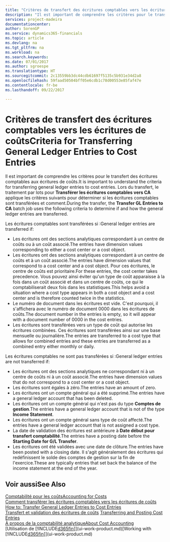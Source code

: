 ```yaml
---
title: "Critères de transfert des écritures comptables vers les écritures de coûts | Microsoft Docs"
description: "Il est important de comprendre les critères pour le transfert des écritures comptables aux écritures de coûts. Lors du transfert, le traitement par lots pour **Transférer les écritures comptables vers CA** applique les critères suivants pour déterminer si les écritures comptables sont transférées et comment."
services: project-madeira
documentationcenter: 
author: SorenGP
ms.service: dynamics365-financials
ms.topic: article
ms.devlang: na
ms.tgt_pltfrm: na
ms.workload: na
ms.search.keywords: 
ms.date: 07/01/2017
ms.author: sgroespe
ms.translationtype: HT
ms.sourcegitcommit: 2c13559bb3dc44cdb61697f5135c5b931e34d2a8
ms.openlocfilehash: 59faad50504bff05e6cdb1c78d00553e85faf47e
ms.contentlocale: fr-be
ms.lasthandoff: 09/22/2017

---
```

# <a name="criteria-for-transferring-general-ledger-entries-to-cost-entries"></a><span data-ttu-id="c08cb-104">Critères de transfert des écritures comptables vers les écritures de coûts</span><span class="sxs-lookup"><span data-stu-id="c08cb-104">Criteria for Transferring General Ledger Entries to Cost Entries</span></span>
<span data-ttu-id="c08cb-105">Il est important de comprendre les critères pour le transfert des écritures comptables aux écritures de coûts.</span><span class="sxs-lookup"><span data-stu-id="c08cb-105">It is important to understand the criteria for transferring general ledger entries to cost entries.</span></span> <span data-ttu-id="c08cb-106">Lors du transfert, le traitement par lots pour **Transférer les écritures comptables vers CA** applique les critères suivants pour déterminer si les écritures comptables sont transférées et comment.</span><span class="sxs-lookup"><span data-stu-id="c08cb-106">During the transfer, the **Transfer GL Entries to CA** batch job uses the following criteria to determine if and how the general ledger entries are transferred.</span></span>  

<span data-ttu-id="c08cb-107">Les écritures comptables sont transférées si :</span><span class="sxs-lookup"><span data-stu-id="c08cb-107">General ledger entries are transferred if:</span></span>  

-   <span data-ttu-id="c08cb-108">Les écritures ont des sections analytiques correspondant à un centre de coûts ou à un coût associé.</span><span class="sxs-lookup"><span data-stu-id="c08cb-108">The entries have dimension values corresponding to either a cost center or a cost object.</span></span>  
-   <span data-ttu-id="c08cb-109">Les écritures ont des sections analytiques correspondant à un centre de coûts et à un coût associé.</span><span class="sxs-lookup"><span data-stu-id="c08cb-109">The entries have dimension values that correspond to a cost center and a cost object.</span></span> <span data-ttu-id="c08cb-110">Pour ces écritures, le centre de coûts est prioritaire.</span><span class="sxs-lookup"><span data-stu-id="c08cb-110">For these entries, the cost center takes precedence.</span></span> <span data-ttu-id="c08cb-111">Vous pouvez ainsi éviter qu'un type de coût apparaisse à la fois dans un coût associé et dans un centre de coûts, ce qui le comptabiliserait deux fois dans les statistiques.</span><span class="sxs-lookup"><span data-stu-id="c08cb-111">This helps avoid a situation where a cost type appears in both a cost object and a cost center and is therefore counted twice in the statistics.</span></span>  
-   <span data-ttu-id="c08cb-112">Le numéro de document dans les écritures est vide. C'est pourquoi, il s'affichera avec le numéro de document 0000 dans les écritures de coûts.</span><span class="sxs-lookup"><span data-stu-id="c08cb-112">The document number in the entries is empty, so it will appear with a document number of 0000 in the cost entries.</span></span>  
-   <span data-ttu-id="c08cb-113">Les écritures sont transférées vers un type de coût qui autorise les écritures combinées. Ces écritures sont transférées ainsi sur une base mensuelle ou journalière.</span><span class="sxs-lookup"><span data-stu-id="c08cb-113">The entries are transferred to a cost type that allows for combined entries and these entries are transferred as a combined entry either monthly or daily.</span></span>  

<span data-ttu-id="c08cb-114">Les écritures comptables ne sont pas transférées si :</span><span class="sxs-lookup"><span data-stu-id="c08cb-114">General ledger entries are not transferred if:</span></span>  

-   <span data-ttu-id="c08cb-115">Les écritures ont des sections analytiques ne correspondant ni à un centre de coûts ni à un coût associé.</span><span class="sxs-lookup"><span data-stu-id="c08cb-115">The entries have dimension values that do not correspond to a cost center or a cost object.</span></span>  
-   <span data-ttu-id="c08cb-116">Les écritures sont égales à zéro.</span><span class="sxs-lookup"><span data-stu-id="c08cb-116">The entries have an amount of zero.</span></span>  
-   <span data-ttu-id="c08cb-117">Les écritures ont un compte général qui a été supprimé.</span><span class="sxs-lookup"><span data-stu-id="c08cb-117">The entries have a general ledger account that has been deleted.</span></span>  
-   <span data-ttu-id="c08cb-118">Les écritures ont un compte général qui n'est pas du type **Comptes de gestion**.</span><span class="sxs-lookup"><span data-stu-id="c08cb-118">The entries have a general ledger account that is not of the type **Income Statement**.</span></span>  
-   <span data-ttu-id="c08cb-119">Les écritures ont un compte général sans type de coût affecté.</span><span class="sxs-lookup"><span data-stu-id="c08cb-119">The entries have a general ledger account that is not assigned a cost type.</span></span>  
-   <span data-ttu-id="c08cb-120">La date de validation des écritures est antérieure à **Date début pour transfert comptabilité**.</span><span class="sxs-lookup"><span data-stu-id="c08cb-120">The entries have a posting date before the **Starting Date for G/L Transfer**.</span></span>  
-   <span data-ttu-id="c08cb-121">Les écritures ont été validées avec une date de clôture.</span><span class="sxs-lookup"><span data-stu-id="c08cb-121">The entries have been posted with a closing date.</span></span> <span data-ttu-id="c08cb-122">Il s'agit généralement des écritures qui redéfinissent le solde des comptes de gestion sur la fin de l'exercice.</span><span class="sxs-lookup"><span data-stu-id="c08cb-122">These are typically entries that set back the balance of the income statement at the end of the year.</span></span>  

## <a name="see-also"></a><span data-ttu-id="c08cb-123">Voir aussi</span><span class="sxs-lookup"><span data-stu-id="c08cb-123">See Also</span></span>  
[<span data-ttu-id="c08cb-124">Comptabilité pour les coûts</span><span class="sxs-lookup"><span data-stu-id="c08cb-124">Accounting for Costs</span></span>](finance-manage-cost-accounting.md)  
 <span data-ttu-id="c08cb-125">[Comment transférer les écritures comptables vers les écritures de coûts](finance-how-to-transfer-general-ledger-entries-to-cost-entries.md) </span><span class="sxs-lookup"><span data-stu-id="c08cb-125">[How to: Transfer General Ledger Entries to Cost Entries](finance-how-to-transfer-general-ledger-entries-to-cost-entries.md) </span></span>  
 <span data-ttu-id="c08cb-126">[Transfert et validation des écritures de coûts](finance-transfer-and-post-cost-entries.md) </span><span class="sxs-lookup"><span data-stu-id="c08cb-126">[Transferring and Posting Cost Entries](finance-transfer-and-post-cost-entries.md) </span></span>  
 [<span data-ttu-id="c08cb-127">À propos de la comptabilité analytique</span><span class="sxs-lookup"><span data-stu-id="c08cb-127">About Cost Accounting</span></span>](finance-about-cost-accounting.md)  
 <span data-ttu-id="c08cb-128">[Utilisation de [!INCLUDE[d365fin](includes/d365fin_md.md)]](ui-work-product.md)</span><span class="sxs-lookup"><span data-stu-id="c08cb-128">[Working with [!INCLUDE[d365fin](includes/d365fin_md.md)]](ui-work-product.md)</span></span>

